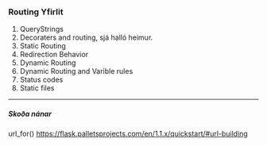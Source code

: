 ### Routing Yfirlit
1. QueryStrings
1. Decoraters and routing, sjá halló heimur.
1. Static Routing 
1. Redirection Behavior
1. Dynamic Routing
1. Dynamic Routing and Varible rules
1. Status codes
1. Static files

---

##### Skoða nánar

url_for()  https://flask.palletsprojects.com/en/1.1.x/quickstart/#url-building
